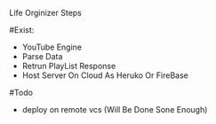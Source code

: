 Life Orginizer Steps

#Exist:
- YouTube Engine 
- Parse Data 
- Retrun PlayList Response 
- Host Server On Cloud As Heruko Or FireBase 

#Todo
- deploy on remote vcs (Will Be Done Sone Enough)

